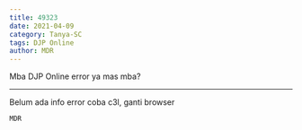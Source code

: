 ```yaml
---
title: 49323
date: 2021-04-09
category: Tanya-SC
tags: DJP Online
author: MDR
---
```


Mba DJP Online error ya mas mba?

---

Belum ada info error coba c3l, ganti browser

`MDR`
